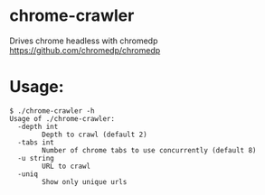 # chrome-crawler
Drives chrome headless with chromedp https://github.com/chromedp/chromedp  

# Usage:
```
$ ./chrome-crawler -h
Usage of ./chrome-crawler:
  -depth int
    	Depth to crawl (default 2)
  -tabs int
    	Number of chrome tabs to use concurrently (default 8)
  -u string
    	URL to crawl
  -uniq
    	Show only unique urls
```
